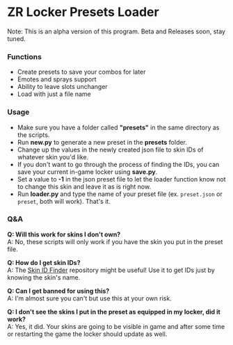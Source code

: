 
# ZR Locker Presets Loader
Note: This is an alpha version of this program. Beta and Releases soon, stay tuned.

### Functions
* Create presets to save your combos for later
* Emotes and sprays support
* Ability to leave slots unchanger
* Load with just a file name

### Usage
* Make sure you have a folder called **"presets"** in the same directory as the scripts.
* Run **new.py** to generate a new preset in the **presets** folder.
* Change up the values in the newly created json file to skin IDs of whatever skin you'd like.
* If you don't want to go through the process of finding the IDs, you can save your current in-game locker using **save.py**.
* Set a value to **-1** in the json preset file to let the loader function know not to change this skin and leave it as is right now.
* Run **loader.py** and type the name of your preset file (ex. `preset.json` or `preset`, both will work). That's it.

### Q&A
**Q: Will this work for skins I don't own?**<br>
A: No, these scripts will only work if you have the skin you put in the preset file.

**Q: How do I get skin IDs?**<br>
A: The [Skin ID Finder](https://github.com/TeamCLIU/ZRSkinIDFinder "ZRSkinIDFinder") repository might be useful! Use it to get IDs just by knowing the skin's name.

**Q: Can I get banned for using this?**<br>
A: I'm almost sure you can't but use this at your own risk.

**Q: I don't see the skins I put in the preset as equipped in my locker, did it work?**<br>
A: Yes, it did. Your skins are going to be visible in game and after some time or restarting the game the locker should update as well.
